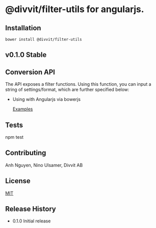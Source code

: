 # @divvit/filter-utils for angularjs.

## Installation

````
bower install @divvit/filter-utils
````

## v0.1.0 Stable

## Conversion API

The API exposes a filter functions. Using this function, you can input a string of settings/format, which are further specified below:

   - Using with Angularjs via bowerjs

      [Examples](https://github.com/divvit/filter-utils/tree/master/samples)

## Tests

  npm test

## Contributing

Anh Nguyen, Nino Ulsamer, Divvit AB

## License

[MIT](LICENSE)

## Release History

* 0.1.0 Initial release
